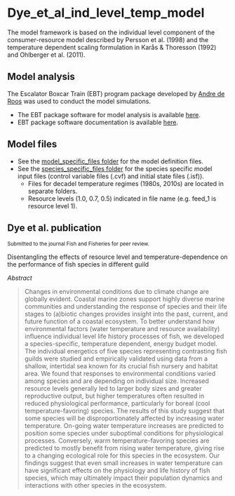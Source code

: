 # Dye_et_al_ind_level_temp_model
The model framework is based on the individual level component of the consumer-resource model described by Persson et al. (1998) and the temperature dependent scaling formulation in Karås &amp; Thoresson (1992) and Ohlberger et al. (2011). 

## Model analysis
The Escalator Boxcar Train (EBT) program package developed by [Andre de Roos](https://staff.fnwi.uva.nl/a.m.deroos/index.html) was used to conduct the model simulations.
- The EBT package software for model analysis is available [here](https://staff.fnwi.uva.nl/a.m.deroos/EBT/Software/index.html). 
- EBT package software documentation is available [here](https://staff.fnwi.uva.nl/a.m.deroos/EBT/Documentation/index.html).

## Model files
- See the [model_specific_files folder](https://github.com/bassdye/Dye_et_al_ind_level_temp_model/tree/main/model_specific_files) for the model definition files.
- See the [species_specific_files folder](https://github.com/bassdye/Dye_et_al_ind_level_temp_model/tree/main/species_specific_files) for the species specific model input files (control variable files (.cvf) and initial state files (.isf)).
  - Files for decadel temperature regimes (1980s, 2010s) are located in separate folders.
  - Resource levels (1.0, 0.7, 0.5) indicated in file name (e.g. feed_1 is resource level 1).

## Dye et al. publication 
<sup>Submitted to the journal Fish and Fisheries for peer review.<sup>

Disentangling the effects of resource level and temperature-dependence on the performance of fish species in different guild

_Abstract_
>Changes in environmental conditions due to climate change are globally evident. Coastal marine zones support highly diverse marine communities and understanding the response of species and their life stages to (a)biotic changes provides insight into the past, current, and future function of a coastal ecosystem. To better understand how environmental factors (water temperature and resource availability) influence individual level life history processes of fish, we developed a species-specific, temperature dependent, energy budget model. The individual energetics of five species representing contrasting fish guilds were studied and empirically validated using data from a shallow, intertidal sea known for its crucial fish nursery and habitat area. We found that responses to environmental conditions varied among species and are depending on individual size. Increased resource levels generally led to larger body sizes and greater reproductive output, but higher temperatures often resulted in reduced physiological performance, particularly for boreal (cool temperature-favoring) species. The results of this study suggest that some species will be disproportionately affected by increasing water temperature. On-going water temperature increases are predicted to position some species under suboptimal conditions for physiological processes. Conversely, warm temperature-favoring species are predicted to mostly benefit from rising water temperature, giving rise to a changing ecological role for this species in the ecosystem. Our findings suggest that even small increases in water temperature can have significant effects on the physiology and life history of fish species, which may ultimately impact their population dynamics and interactions with other species in the ecosystem.





